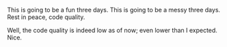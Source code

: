 This is going to be a fun three days.
This is going to be a messy three days.
Rest in peace, code quality.

Well, the code quality is indeed low as of now;
even lower than I expected. Nice.